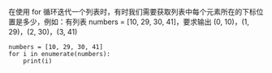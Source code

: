 在使用 for 循环迭代一个列表时，有时我们需要获取列表中每个元素所在的下标位置是多少，例如：有列表 numbers = [10, 29, 30, 41]，要求输出 (0, 10)，(1, 29)，(2, 30)，(3, 41)

    numbers = [10, 29, 30, 41]
    for i in enumerate(numbers):
    	print(i)
